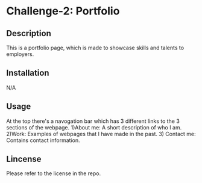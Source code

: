# Challenge-2: Portfolio

## Description

This is a portfolio page, which is made to showcase skills and talents to employers.  

## Installation
N/A

## Usage

At the top there's a navogation bar which has 3 different links to the 3 sections of the webpage. 1)About me: A short description of who I am. 2)Work: Examples of webpages that I have made in the past. 3) Contact me: Contains contact information.

## Lincense
Please refer to the license in the repo.
